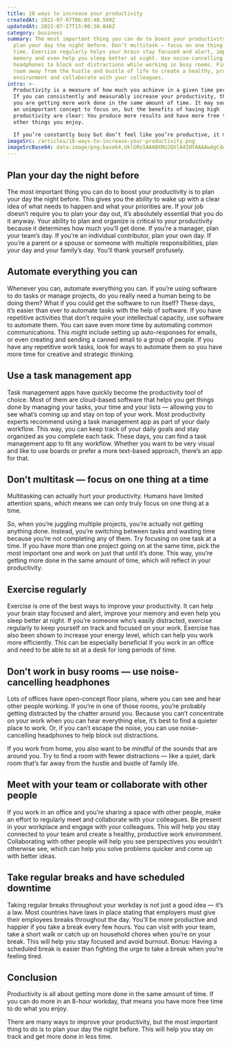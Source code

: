 ```yaml
---
title: 10 ways to increase your productivity
createdAt: 2022-07-07T06:05:40.599Z
updatedAt: 2022-07-17T15:00:30.846Z
category: business
summary: The most important thing you can do to boost your productivity is to
  plan your day the night before. Don’t multitask — focus on one thing at a
  time. Exercise regularly helps your brain stay focused and alert, improve your
  memory and even help you sleep better at night. Use noise-cancelling
  headphones to block out distractions while working in busy rooms. Find a quiet
  room away from the hustle and bustle of life to create a healthy, productive
  environment and collaborate with your colleagues.
intro: >-
  Productivity is a measure of how much you achieve in a given time period.
  If you can consistently and measurably increase your productivity, that means
  you are getting more work done in the same amount of time. It may sound like
  an unimportant concept to focus on, but the benefits of having high
  productivity are clear: You produce more results and have more free time to do
  other things you enjoy. 

  If you’re constantly busy but don’t feel like you’re productive, it might be because your workload is too heavy or because your workflow isn’t optimized for peak performance. Luckily, there are plenty of ways to improve your productivity that are fairly easy to implement. Try these 10 tips to increase your productivity at work, home and everywhere in between!
imageSrc: /articles/10-ways-to-increase-your-productivity.png
imageSrcBase64: data:image/png;base64,UklGRoIAAABXRUJQVlA4IHYAAAAwAgCdASoKAAoAAUAmJaACdAD5jUXtsaA84AD+yrG5x7nqiE/B9J3un1PSUiyFgajv0snZHzv7H9jJT97/4GUt6On7F1v5RFNumnePhpL0eDHqq2AkQt8+wcwYABDiCfBJ4RchSy40+9FiX24a0Pah9P4rCAAA
---
```


## Plan your day the night before

The most important thing you can do to boost your productivity is to plan your day the night before. This gives you the ability to wake up with a clear idea of what needs to happen and what your priorities are.
If your job doesn’t require you to plan your day out, it’s absolutely essential that you do it anyway. Your ability to plan and organize is critical to your productivity because it determines how much you’ll get done.
If you’re a manager, plan your team’s day. If you’re an individual contributor, plan your own day. If you’re a parent or a spouse or someone with multiple responsibilities, plan your day and your family’s day. You’ll thank yourself profusely.

## Automate everything you can

Whenever you can, automate everything you can. If you’re using software to do tasks or manage projects, do you really need a human being to be doing them? What if you could get the software to run itself?
These days, it’s easier than ever to automate tasks with the help of software. If you have repetitive activities that don’t require your intellectual capacity, use software to automate them.
You can save even more time by automating common communications. This might include setting up auto-responses for emails, or even creating and sending a canned email to a group of people.
If you have any repetitive work tasks, look for ways to automate them so you have more time for creative and strategic thinking.

## Use a task management app

Task management apps have quickly become the productivity tool of choice. Most of them are cloud-based software that helps you get things done by managing your tasks, your time and your lists — allowing you to see what’s coming up and stay on top of your work.
Most productivity experts recommend using a task management app as part of your daily workflow. This way, you can keep track of your daily goals and stay organized as you complete each task.
These days, you can find a task management app to fit any workflow. Whether you want to be very visual and like to use boards or prefer a more text-based approach, there’s an app for that.

## Don’t multitask — focus on one thing at a time

Multitasking can actually hurt your productivity. Humans have limited attention spans, which means we can only truly focus on one thing at a time.

So, when you’re juggling multiple projects, you’re actually not getting anything done. Instead, you’re switching between tasks and wasting time because you’re not completing any of them.
Try focusing on one task at a time. If you have more than one project going on at the same time, pick the most important one and work on just that until it’s done.
This way, you’re getting more done in the same amount of time, which will reflect in your productivity.

## Exercise regularly

Exercise is one of the best ways to improve your productivity. It can help your brain stay focused and alert, improve your memory and even help you sleep better at night.
If you’re someone who’s easily distracted, exercise regularly to keep yourself on track and focused on your work.
Exercise has also been shown to increase your energy level, which can help you work more efficiently. This can be especially beneficial if you work in an office and need to be able to sit at a desk for long periods of time.

## Don’t work in busy rooms — use noise-cancelling headphones

Lots of offices have open-concept floor plans, where you can see and hear other people working. If you’re in one of those rooms, you’re probably getting distracted by the chatter around you.
Because you can’t concentrate on your work when you can hear everything else, it’s best to find a quieter place to work. Or, if you can’t escape the noise, you can use noise-cancelling headphones to help block out distractions.

If you work from home, you also want to be mindful of the sounds that are around you. Try to find a room with fewer distractions — like a quiet, dark room that’s far away from the hustle and bustle of family life.

## Meet with your team or collaborate with other people

If you work in an office and you’re sharing a space with other people, make an effort to regularly meet and collaborate with your colleagues.
Be present in your workplace and engage with your colleagues. This will help you stay connected to your team and create a healthy, productive work environment.
Collaborating with other people will help you see perspectives you wouldn’t otherwise see, which can help you solve problems quicker and come up with better ideas.

## Take regular breaks and have scheduled downtime

Taking regular breaks throughout your workday is not just a good idea — it’s a law. Most countries have laws in place stating that employers must give their employees breaks throughout the day.
You’ll be more productive and happier if you take a break every few hours. You can visit with your team, take a short walk or catch up on household chores when you’re on your break.
This will help you stay focused and avoid burnout.
Bonus: Having a scheduled break is easier than fighting the urge to take a break when you’re feeling tired.

## Conclusion

Productivity is all about getting more done in the same amount of time. If you can do more in an 8-hour workday, that means you have more free time to do what you enjoy.

There are many ways to improve your productivity, but the most important thing to do is to plan your day the night before. This will help you stay on track and get more done in less time.
